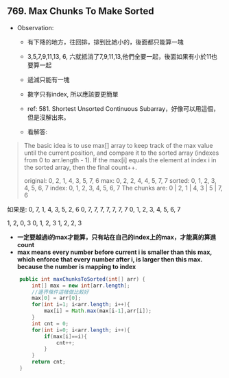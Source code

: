 ## 769. Max Chunks To Make Sorted

* Observation:

  * 有下降的地方，往回排，排到比她小的，後面都只能算一塊

  * 3,5,7,9,11,13, 6, 六就抵消了7,9,11,13,他們全要一起，後面如果有小於11也要算一起

  * 遞減只能有一塊

  * 數字只有index, 所以應該要更簡單

  * ref: 581. Shortest Unsorted Continuous Subarray，好像可以用這個，但是沒解出來。

  * 看解答:

>The basic idea is to use max[] array to keep track of the max value until the current position, and compare it to the sorted array (indexes from 0 to arr.length - 1). If the max[i] equals the element at index i in the sorted array, then the final count++.
>
> original: 0, 2, 1, 4, 3, 5, 7, 6
> max:      0, 2, 2, 4, 4, 5, 7, 7
> sorted:   0, 1, 2, 3, 4, 5, 6, 7
> index:    0, 1, 2, 3, 4, 5, 6, 7
> The chunks are: 0 | 2, 1 | 4, 3 | 5 | 7, 6

如果是:
0, 7, 1, 4, 3, 5, 2, 6
0, 7, 7, 7, 7, 7, 7, 7
0, 1, 2, 3, 4, 5, 6, 7

1, 2, 0, 3
0, 1, 2, 3
1, 2, 2, 3

* **一定要越過i的max才能算，只有站在自己的index上的max，才能真的算進count**
* **max means every number before current i is smaller than this max, which enforce that every number after i, is larger then this max. because the number is mapping to index**

```java
    public int maxChunksToSorted(int[] arr) {
        int[] max = new int[arr.length];
        //邊界條件這樣做比較好
        max[0] = arr[0];
        for(int i=1; i<arr.length; i++){
            max[i] = Math.max(max[i-1],arr[i]);
        }
        int cnt = 0;
        for(int i=0; i<arr.length; i++){
            if(max[i]==i){
                cnt++;
            }
        }
        return cnt;
    }
```